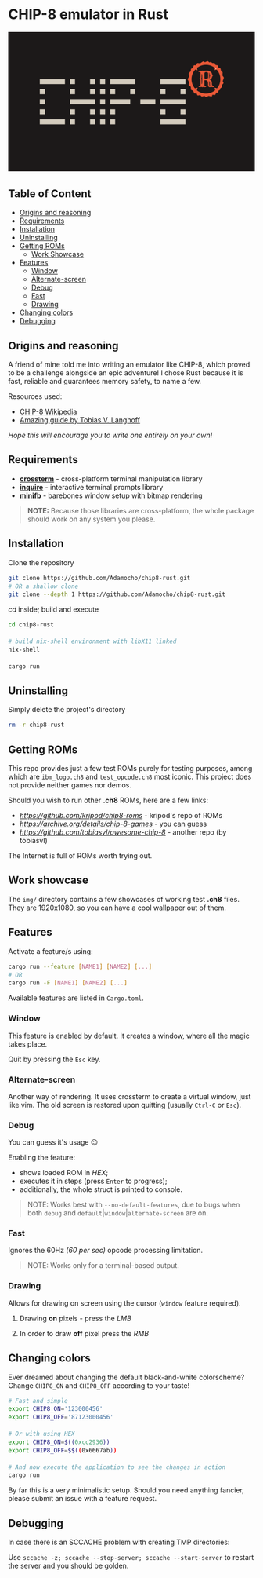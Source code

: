 # CHIP-8 emulator in Rust
![chip8-rust logo](logo.svg)

## Table of Content
- [Origins and reasoning](#origins-and-reasoning)
- [Requirements](#requirements)
- [Installation](#installation)
- [Uninstalling](#uninstalling)
- [Getting ROMs](#getting-roms)
    - [Work Showcase](#work-showcase)
- [Features](#features)
    - [Window](#window)
    - [Alternate-screen](#alternate-screen)
    - [Debug](#debug)
    - [Fast](#fast)
    - [Drawing](#drawing)
- [Changing colors](#changing-colors)
- [Debugging](#debugging)

## Origins and reasoning
A friend of mine told me into writing an emulator like CHIP-8, which proved to be a challenge alongside an epic adventure! I chose Rust because it is fast, reliable and guarantees memory safety, to name a few.

Resources used:
+ [CHIP-8 Wikipedia](https://en.wikipedia.org/wiki/CHIP-8)
+ [Amazing guide by Tobias V. Langhoff](https://tobiasvl.github.io/blog/write-a-chip-8-emulator/)

*Hope this will encourage you to write one entirely on your own!*

## Requirements
- [**crossterm**](https://crates.io/crates/inquire) - cross-platform terminal manipulation library
- [**inquire**](https://crates.io/crates/crossterm) - interactive terminal prompts library
- [**minifb**](https://crates.io/crates/minifb) - barebones window setup with bitmap rendering

> **NOTE:** Because those libraries are cross-platform, the whole package should work on any system you please.

## Installation

Clone the repository
```bash
git clone https://github.com/Adamocho/chip8-rust.git
# OR a shallow clone
git clone --depth 1 https://github.com/Adamocho/chip8-rust.git
```

*cd* inside; build and execute
```bash
cd chip8-rust

# build nix-shell environment with libX11 linked
nix-shell

cargo run
```

## Uninstalling

Simply delete the project's directory
```bash
rm -r chip8-rust
```

## Getting ROMs

This repo provides just a few test ROMs purely for testing purposes, among which are `ibm_logo.ch8` and `test_opcode.ch8` most iconic. This project does not provide neither games nor demos.

Should you wish to run other **.ch8** ROMs, here are a few links:

- *https://github.com/kripod/chip8-roms* - kripod's repo of ROMs
- *https://archive.org/details/chip-8-games* - you can guess
- *https://github.com/tobiasvl/awesome-chip-8* - another repo (by tobiasvl)

The Internet is full of ROMs worth trying out.

## Work showcase

The `img/` directory contains a few showcases of working test **.ch8** files.
They are 1920x1080, so you can have a cool wallpaper out of them.

## Features

Activate a feature/s using:

```bash
cargo run --feature [NAME1] [NAME2] [...]
# OR
cargo run -F [NAME1] [NAME2] [...]
```

Available features are listed in `Cargo.toml`.

### Window

This feature is enabled by default. It creates a window, where all the magic takes place.

Quit by pressing the `Esc` key.

### Alternate-screen

Another way of rendering. It uses crossterm to create a virtual window, just like vim. The old screen is restored upon quitting (usually `Ctrl-C` or `Esc`).

### Debug

You can guess it's usage :wink: 

Enabling the feature: 
- shows loaded ROM in *HEX*;
- executes it in steps (press `Enter` to progress);
- additionally, the whole struct is printed to console.

> NOTE:
> Works best with `--no-default-features`, due to bugs when both `debug` and `default`|`window`|`alternate-screen` are on.

### Fast

Ignores the 60Hz *(60 per sec)* opcode processing limitation.

> NOTE: 
> Works only for a terminal-based output.

### Drawing

Allows for drawing on screen using the cursor (`window` feature required).

1. Drawing **on** pixels - press the *LMB*

2. In order to draw **off** pixel press the *RMB*

## Changing colors

Ever dreamed about changing the default black-and-white colorscheme?
Change `CHIP8_ON` and `CHIP8_OFF` according to your taste!

```sh
# Fast and simple
export CHIP8_ON='123000456'
export CHIP8_OFF='87123000456'

# Or with using HEX
export CHIP8_ON=$((0xcc2936))
export CHIP8_OFF=$$((0x6667ab))

# And now execute the application to see the changes in action
cargo run
```

By far this is a very minimalistic setup.
Should you need anything fancier, please submit an issue with a feature request.


## Debugging

In case there is an SCCACHE problem with creating TMP directories:

Use `sccache -z; sccache --stop-server; sccache --start-server` to restart the server and you should be golden.


